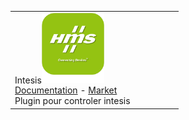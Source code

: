 | | | | | | |
|--- | --- | --- | --- | --- | ---
|Intesis<img src="intesis/intesis_icon.png" width="100" /><br>[Documentation](intesis/index.md) - [Market](https://market.jeedom.com/index.php?v=d&plugin_id=3921)<br/>Plugin pour controler intesis